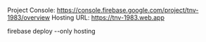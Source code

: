 
Project Console: https://console.firebase.google.com/project/tnv-1983/overview
Hosting URL: https://tnv-1983.web.app

firebase deploy --only hosting